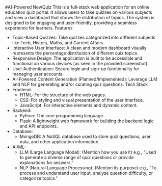#AI-Powered NewQuiz
This is a full-stack web application for an online education quiz portal. It allows users to take quizzes on various subjects and view a dashboard that shows the distribution of topics. The system is designed to be engaging and user-friendly, providing a seamless experience for learners.
Features
 * Topic-Based Quizzes: Take quizzes categorized into different subjects like Tech, History, Maths, and Current Affairs.
 * Interactive User Interface: A clean and modern dashboard visually represents the percentage distribution of different quiz topics.
 * Responsive Design: The application is built to be accessible and functional on various devices (as seen in the provided screenshot).
 * User Authentication: Secure login and sign-up functionality for managing user accounts.
 * AI-Powered Content Generation (Planned/Implemented): Leverage LLM and NLP for generating and/or curating quiz questions.
Tech Stack
 * Frontend:
   * HTML: For the structure of the web pages.
   * CSS: For styling and visual presentation of the user interface.
   * JavaScript: For interactive elements and dynamic content.
 * Backend:
   * Python: The core programming language.
   * Flask: A lightweight web framework for building the backend logic and API endpoints.
 * Database:
   * MongoDB: A NoSQL database used to store quiz questions, user data, and other application information.
 * AI/ML:
   * LLM (Large Language Model): (Mention how you use it) e.g., "Used to generate a diverse range of quiz questions or provide explanations for answers."
   * NLP (Natural Language Processing): (Mention its purpose) e.g., "To process and understand user input, analyze question difficulty, or categorize topics."
